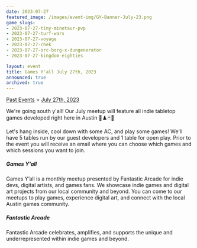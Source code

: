```yaml
---
date: 2023-07-27
featured_image: /images/event-img/GY-Banner-July-23.png
game_slugs:
- 2023-07-27-tiny-minotaur-pvp
- 2023-07-27-turf-wars
- 2023-07-27-voyage
- 2023-07-27-chek
- 2023-07-27-orc-borg-x-dungenerator
- 2023-07-27-kingdom-eighties

layout: event
title: Games Y'all July 27th, 2023
announced: true
archived: true
---
```


[Past Events](../html/events.html) > [July 27th, 2023](event-july-2023.html)

We're going south y'all! Our July meetup will feature all indie tabletop games developed right here in Austin 🎲♟️🃏🧩
  
Let's hang inside, cool down with some AC, and play some games! We'll have 5 tables run by our guest developers and 1 table for open play. Prior to the event you will receive an email where you can choose which games and which sessions you want to join.

##### Games Y'all

Games Y’all is a monthly meetup presented by Fantastic Arcade for indie devs, digital artists, and games fans. We showcase indie games and digital art projects from our local community and beyond. You can come to our meetups to play games, experience digital art, and connect with the local Austin games community.

##### Fantastic Arcade

Fantastic Arcade celebrates, amplifies, and supports the unique and underrepresented within indie games and beyond.
